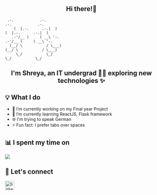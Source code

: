 
<!--**shreyadm/shreyadm** is a ✨ _special_ ✨ repository because its `README.md` (this file) appears on your GitHub profile.

Here are some ideas to get you started:

- 🔭 I’m currently working on ...
- 🌱 I’m currently learning ...
- 👯 I’m looking to collaborate on ...
- 🤔 I’m looking for help with ...
- 💬 Ask me about ...
- 📫 How to reach me: ...
- 😄 Pronouns: ...
- ⚡ Fun fact: ...

<!--[![Top Langs](https://github-readme-stats.vercel.app/api/top-langs/?username=shreyadm&layout=compact)](https://github.com/anuraghazra/github-readme-stats)

-->

<h2 align="center">Hi there!👋</h2>

<!-- language: lang-none -->
     .-.            .-.                                                      .-.            .-.
        (  |.-.      .-.|  )                                                    (  |.-.      .-.|  ) 
       .-'/__ )     ( __\ '-.                                                  .-'/__ )     ( __\ '-.
      (__/ \           / \___)                                                (__/ \           / \___)
         \_/           \_/                                                       \_/           \_/            

<h2 align="center">I'm Shreya, an IT undergrad   👩‍💻 exploring new technologies ✨ </h2>

## 💡 What I do
- 🔭 I’m currently working on my Final year Project
- 🌱 I’m currently learning ReactJS, Flask framework
- 🌐 I'm trying to speak German 
- ⚡ Fun fact: I prefer tabs over spaces

## 📊 I spent my time on
<a href="https://github.com/anuraghazra/github-readme-stats">
  <img align="center" src="https://github-readme-stats.vercel.app/api/top-langs/?username=shreyadm&layout=compact" />
</a>

## 🔗 Let's connect
[<img src='https://cdn.jsdelivr.net/npm/simple-icons@3.0.1/icons/linkedin.svg' alt='linkedin' height='30'>](https://www.linkedin.com/in/shreya-mahajan-74333a195/)  
